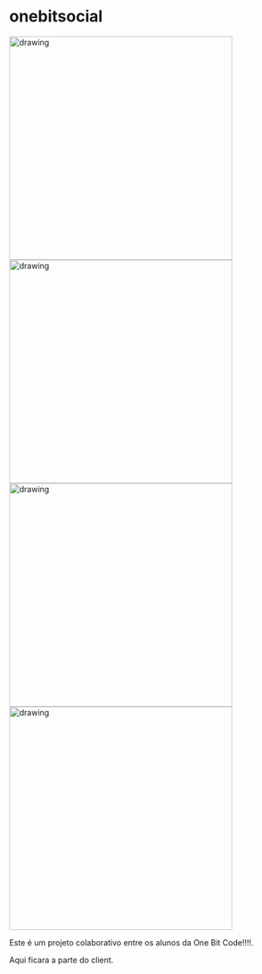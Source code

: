 # onebitsocial
<span>
<img src="https://cdn.discordapp.com/attachments/996999702291685416/1053505112083021835/image.png" alt="drawing" width="400"/>
<img src="https://cdn.discordapp.com/attachments/996999702291685416/1053492526398578748/image.png" alt="drawing" width="400"/>
  </span>
  <span>
<img src="https://cdn.discordapp.com/attachments/996999702291685416/1053504394211098744/image.png" alt="drawing" width="400"/>
<img src="https://cdn.discordapp.com/attachments/996999702291685416/1053504322547220550/image.png" alt="drawing" width="400"/>
  </span>


Este é um projeto colaborativo entre os alunos da One Bit Code!!!!.

Aqui ficara a parte do client.
